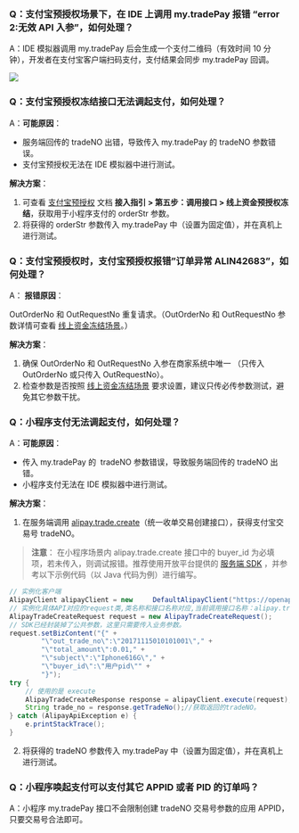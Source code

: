### Q：支付宝预授权场景下，在 IDE 上调用 my.tradePay 报错 “error 2:无效 API 入参”，如何处理？
A：IDE 模拟器调用 my.tradePay 后会生成一个支付二维码（有效时间 10 分钟），开发者在支付宝客户端扫码支付，支付结果会同步 my.tradePay 回调。

![](http://mdn.alipayobjects.com/afts/img/A*G8e2RJF3OYQAAAAAAAAAAABkAa8wAA/1024w_1024h_1l.png?bz=openpt_doc&t=1CYtMLzOixg-Jl8Zof84yQAAAABkMK8AAAAA#align=left&display=inline&height=345&margin=%5Bobject%20Object%5D&originHeight=345&originWidth=854&status=done&style=none&width=854)

### Q：支付宝预授权冻结接口无法调起支付，如何处理？
A：**可能原因**：
- 服务端回传的 tradeNO 出错，导致传入 my.tradePay 的  tradeNO 参数错误。
- 支付宝预授权无法在 IDE 模拟器中进行测试。

**解决方案**：

1. 可查看 [支付宝预授权](https://opendocs.alipay.com/mini/introduce/pre-authorization) 文档 **接入指引 > 第五步：调用接口 > 线上资金预授权冻结**，获取用于小程序支付的 orderStr 参数。
2. 将获得的 orderStr 参数传入 my.tradePay 中（设置为固定值），并在真机上进行测试。

### Q：支付宝预授权时，支付宝预授权报错”订单异常 ALIN42683”，如何处理？
A：
**报错原因**：

OutOrderNo 和 OutRequestNo 重复请求。（OutOrderNo 和 OutRequestNo 参数详情可查看 [线上资金冻结场景](https://opendocs.alipay.com/mini/013ok0#%E7%BA%BF%E4%B8%8A%E8%B5%84%E9%87%91%E5%86%BB%E7%BB%93%E5%9C%BA%E6%99%AF)。）

**解决方案**：

1. 确保 OutOrderNo 和 OutRequestNo 入参在商家系统中唯一 （只传入 OutOrderNo 或只传入 OutRequestNo）。
2. 检查参数是否按照 [线上资金冻结场景](https://opendocs.alipay.com/mini/013ok0#%E7%BA%BF%E4%B8%8A%E8%B5%84%E9%87%91%E5%86%BB%E7%BB%93%E5%9C%BA%E6%99%AF) 要求设置，建议只传必传参数测试，避免其它参数干扰。

### Q：小程序支付无法调起支付，如何处理？
A：**可能原因**：

- 传入 my.tradePay 的  tradeNO 参数错误，导致服务端回传的 tradeNO 出错。
- 小程序支付无法在 IDE 模拟器中进行测试。

**解决方案**：

1. 在服务端调用 [alipay.trade.create](https://opendocs.alipay.com/mini/02j1c4)（统一收单交易创建接口），获得支付宝交易号 tradeNO。

> **注意**：
> 在小程序场景内 alipay.trade.create 接口中的 buyer_id 为必填项，若未传入，则调试报错。推荐使用开放平台提供的 [服务端 SDK](https://opendocs.alipay.com/common/02n6z6) ，并参考以下示例代码（以 Java 代码为例）进行编写。

```java
// 实例化客户端
AlipayClient alipayClient = new     DefaultAlipayClient("https://openapi.alipay.com/gateway.do", APP_ID, APP_PRIVATE_KEY, "json", CHARSET, ALIPAY_PUBLIC_KEY, "RSA2");
// 实例化具体API对应的request类,类名称和接口名称对应,当前调用接口名称：alipay.trade.create.
AlipayTradeCreateRequest request = new AlipayTradeCreateRequest();
// SDK已经封装掉了公共参数，这里只需要传入业务参数。
request.setBizContent("{" +
        "\"out_trade_no\":\"20171115010101001\"," +
        "\"total_amount\":0.01," +
        "\"subject\":\"Iphone616G\"," +
        "\"buyer_id\":\"用户pid\"" +
        "}");
try {
    // 使用的是 execute
    AlipayTradeCreateResponse response = alipayClient.execute(request);
    String trade_no = response.getTradeNo();//获取返回的tradeNO。
} catch (AlipayApiException e) {
    e.printStackTrace();
}
```

2. 将获得的 tradeNO 参数传入 my.tradePay 中（设置为固定值），并在真机上进行测试。

### Q：小程序唤起支付可以支付其它 APPID 或者 PID 的订单吗？
A：小程序 my.tradePay 接口不会限制创建 tradeNO 交易号参数的应用 APPID，只要交易号合法即可。
